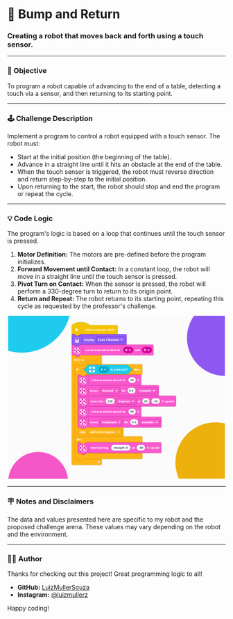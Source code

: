 # 🤖 Bump and Return
### Creating a robot that moves back and forth using a touch sensor.

---

### 🎯 Objective
To program a robot capable of advancing to the end of a table, detecting a touch via a sensor, and then returning to its starting point.

---

### 🕹️ Challenge Description
Implement a program to control a robot equipped with a touch sensor. The robot must:

* Start at the initial position (the beginning of the table).
* Advance in a straight line until it hits an obstacle at the end of the table.
* When the touch sensor is triggered, the robot must reverse direction and return step-by-step to the initial position.
* Upon returning to the start, the robot should stop and end the program or repeat the cycle.

---

### 💡 Code Logic
The program's logic is based on a loop that continues until the touch sensor is pressed.

1.  **Motor Definition:** The motors are pre-defined before the program initializes.
2.  **Forward Movement until Contact:** In a constant loop, the robot will move in a straight line until the touch sensor is pressed.
3.  **Pivot Turn on Contact:** When the sensor is pressed, the robot will perform a 330-degree turn to return to its origin point.
4.  **Return and Repeat:** The robot returns to its starting point, repeating this cycle as requested by the professor's challenge.

<p align="center">
  <img src="code-preview.png" alt="Code Preview" width="500">
</p>

---

### 🪧 Notes and Disclaimers
The data and values presented here are specific to my robot and the proposed challenge arena. These values may vary depending on the robot and the environment.

---

### 👨‍💻 Author

Thanks for checking out this project! Great programming logic to all!

* **GitHub:** [LuizMullerSouza](https://github.com/LuizMullerSouza)
* **Instagram:** [@luizmullerz](https://www.instagram.com/luizmullerz/)

Happy coding!